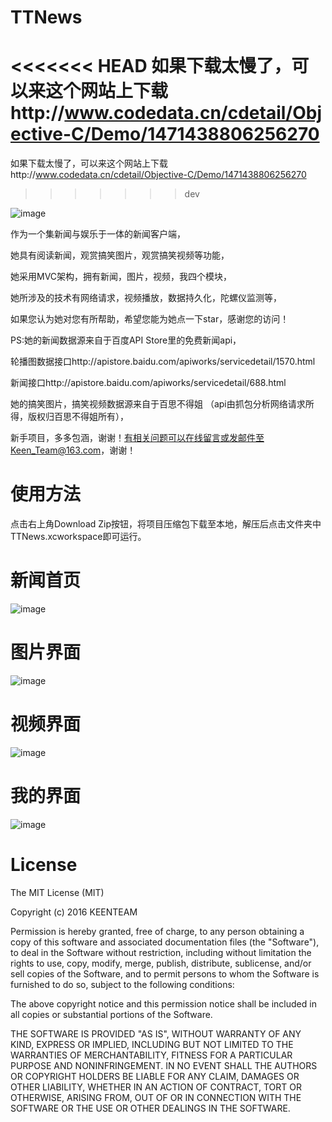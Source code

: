 # TTNews

<<<<<<< HEAD
如果下载太慢了，可以来这个网站上下载http://www.codedata.cn/cdetail/Objective-C/Demo/1471438806256270
=======
如果下载太慢了，可以来这个网站上下载http://www.codedata.cn/cdetail/Objective-C/Demo/1471438806256270
>>>>>>> dev


![image](https://github.com/KeenTeam1990/TTNews/blob/master/introductionimages/1234.gif)


作为一个集新闻与娱乐于一体的新闻客户端，


她具有阅读新闻，观赏搞笑图片，观赏搞笑视频等功能，	


她采用MVC架构，拥有新闻，图片，视频，我四个模块，


她所涉及的技术有网络请求，视频播放，数据持久化，陀螺仪监测等，


如果您认为她对您有所帮助，希望您能为她点一下star，感谢您的访问！


PS:她的新闻数据源来自于百度API Store里的免费新闻api，

轮播图数据接口http://apistore.baidu.com/apiworks/servicedetail/1570.html


新闻接口http://apistore.baidu.com/apiworks/servicedetail/688.html



她的搞笑图片，搞笑视频数据源来自于百思不得姐
（api由抓包分析网络请求所得，版权归百思不得姐所有），


新手项目，多多包涵，谢谢！有相关问题可以在线留言或发邮件至Keen_Team@163.com，谢谢！


# 使用方法


点击右上角Download Zip按钮，将项目压缩包下载至本地，解压后点击文件夹中TTNews.xcworkspace即可运行。





# 新闻首页


![image](https://github.com/KeenTeam1990/TTNews/blob/master/introductionimages/IMG_0345.PNG)




# 图片界面


![image](https://github.com/KeenTeam1990/TTNews/blob/master/introductionimages/IMG_0346.PNG)





# 视频界面


![image](https://github.com/KeenTeam1990/TTNews/blob/master/introductionimages/IMG_0347.PNG)





# 我的界面

![image](https://github.com/KeenTeam1990/TTNews/blob/master/introductionimages/IMG_0349.PNG)




# License
The MIT License (MIT)

Copyright (c) 2016 KEENTEAM

Permission is hereby granted, free of charge, to any person obtaining a copy of this software and associated documentation files (the "Software"), to deal in the Software without restriction, including without limitation the rights to use, copy, modify, merge, publish, distribute, sublicense, and/or sell copies of the Software, and to permit persons to whom the Software is furnished to do so, subject to the following conditions:

The above copyright notice and this permission notice shall be included in all copies or substantial portions of the Software.

THE SOFTWARE IS PROVIDED "AS IS", WITHOUT WARRANTY OF ANY KIND, EXPRESS OR IMPLIED, INCLUDING BUT NOT LIMITED TO THE WARRANTIES OF MERCHANTABILITY, FITNESS FOR A PARTICULAR PURPOSE AND NONINFRINGEMENT. IN NO EVENT SHALL THE AUTHORS OR COPYRIGHT HOLDERS BE LIABLE FOR ANY CLAIM, DAMAGES OR OTHER LIABILITY, WHETHER IN AN ACTION OF CONTRACT, TORT OR OTHERWISE, ARISING FROM, OUT OF OR IN CONNECTION WITH THE SOFTWARE OR THE USE OR OTHER DEALINGS IN THE SOFTWARE.
